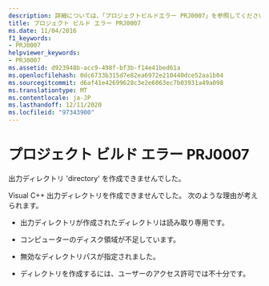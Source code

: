 ```yaml
---
description: 詳細については、「プロジェクトビルドエラー PRJ0007」を参照してください。
title: プロジェクト ビルド エラー PRJ0007
ms.date: 11/04/2016
f1_keywords:
- PRJ0007
helpviewer_keywords:
- PRJ0007
ms.assetid: d923948b-acc9-498f-bf3b-f14e41bed61a
ms.openlocfilehash: 0dc6733b315d7e82ea6972e210440dce52aa1b04
ms.sourcegitcommit: d6af41e42699628c3e2e6063ec7b03931a49a098
ms.translationtype: MT
ms.contentlocale: ja-JP
ms.lasthandoff: 12/11/2020
ms.locfileid: "97343900"
---
```

# <a name="project-build-error-prj0007"></a>プロジェクト ビルド エラー PRJ0007

出力ディレクトリ 'directory' を作成できませんでした。

Visual C++ 出力ディレクトリを作成できませんでした。 次のような理由が考えられます。

- 出力ディレクトリが作成されたディレクトリは読み取り専用です。

- コンピューターのディスク領域が不足しています。

- 無効なディレクトリパスが指定されました。

- ディレクトリを作成するには、ユーザーのアクセス許可では不十分です。
